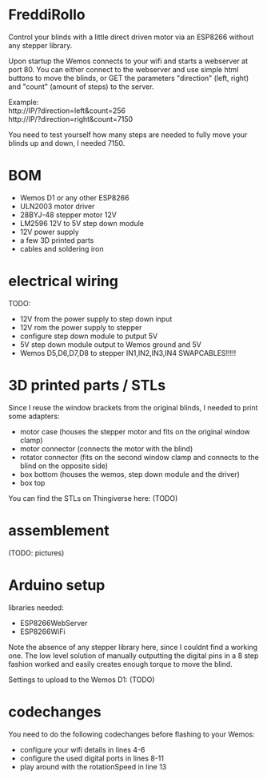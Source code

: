 # FreddiRollo

Control your blinds with a little direct driven motor via an ESP8266 without any stepper library.

Upon startup the Wemos connects to your wifi and starts a webserver at port 80.
You can either connect to the webserver and use simple html buttons to move the blinds, or GET the parameters "direction" (left, right) and "count" (amount of steps) to the server.

Example:  
http://IP/?direction=left&count=256  
http://IP/?direction=right&count=7150

You need to test yourself how many steps are needed to fully move your blinds up and down, I needed 7150.

# BOM
- Wemos D1 or any other ESP8266
- ULN2003 motor driver
- 28BYJ-48 stepper motor 12V
- LM2596 12V to 5V step down module
- 12V power supply
- a few 3D printed parts
- cables and soldering iron

# electrical wiring

TODO:
- 12V from the power supply to step down input
- 12V rom the power supply to stepper
- configure step down module to putput 5V
- 5V step down module output to Wemos ground and 5V
- Wemos D5,D6,D7,D8 to stepper IN1,IN2,IN3,IN4 SWAPCABLES!!!!!

# 3D printed parts / STLs
Since I reuse the window brackets from the original blinds, I needed to print some adapters:

- motor case (houses the stepper motor and fits on the original window clamp)
- motor connector (connects the motor with the blind)
- rotator connector (fits on the second window clamp and connects to the blind on the opposite side)
- box bottom (houses the wemos, step down module and the driver)
- box top 

You can find the STLs on Thingiverse here: (TODO)

# assemblement
(TODO: pictures)

# Arduino setup
libraries needed:
- ESP8266WebServer
- ESP8266WiFi

Note the absence of any stepper library here, since I couldnt find a working one. The low level solution of manually outputting the digital pins in a 8 step fashion worked and easily creates enough torque to move the blind.

Settings to upload to the Wemos D1: (TODO)

# codechanges
You need to do the following codechanges before flashing to your Wemos:

- configure your wifi details in lines 4-6
- configure the used digital ports in lines 8-11
- play around with the rotationSpeed in line 13
